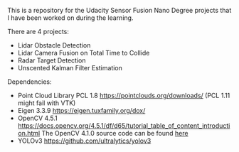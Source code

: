 This is a repository for the Udacity Sensor Fusion Nano Degree projects 
that I have been worked on during the learning. 

There are 4 projects:
* Lidar Obstacle Detection
* Lidar Camera Fusion on Total Time to Collide
* Radar Target Detection
* Unscented Kalman Filter Estimation

Dependencies: 
* Point Cloud Library PCL 1.8 https://pointclouds.org/downloads/ (PCL 1.11 might fail with VTK)
* Eigen 3.3.9 https://eigen.tuxfamily.org/dox/ 
* OpenCV 4.5.1 https://docs.opencv.org/4.5.1/df/d65/tutorial_table_of_content_introduction.html The OpenCV 4.1.0 source code can be found [here](https://github.com/opencv/opencv/tree/4.1.0)
* YOLOv3 https://github.com/ultralytics/yolov3